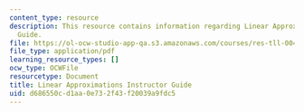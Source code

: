 ```yaml
---
content_type: resource
description: This resource contains information regarding Linear Approximations Instructor
  Guide.
file: https://ol-ocw-studio-app-qa.s3.amazonaws.com/courses/res-tll-004-stem-concept-videos-fall-2013/d686550cd1aa0e732f43f20039a9fdc5_MITRES_TLL-004F13_LinAp_IG.pdf
file_type: application/pdf
learning_resource_types: []
ocw_type: OCWFile
resourcetype: Document
title: Linear Approximations Instructor Guide
uid: d686550c-d1aa-0e73-2f43-f20039a9fdc5
---
```


